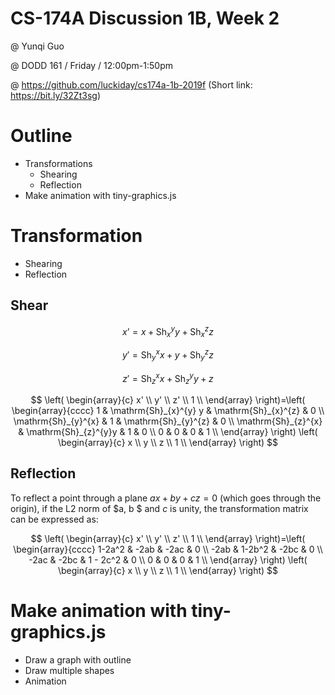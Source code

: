
# CS-174A Discussion 1B, Week 2

@ Yunqi Guo

@ DODD 161 / Friday / 12:00pm-1:50pm

@ https://github.com/luckiday/cs174a-1b-2019f   (Short link: https://bit.ly/32Zt3sg)

# Outline

- Transformations
  - Shearing
  - Reflection
- Make animation with tiny-graphics.js

# Transformation

- Shearing
- Reflection

## Shear

$$x’ = x + \mathrm{Sh}_{x}^{y} y + \mathrm{Sh}_{x}^{z} z$$

$$y' = \mathrm{Sh}_{y}^{x}x + y +\mathrm{Sh}_{y}^{z}z$$

$$z' = \mathrm{Sh}_{z}^{x}x + \mathrm{Sh}_{z}^{y}y + z$$

$$
\left(
\begin{array}{c}
 x' \\
 y' \\
 z' \\
 1 \\
\end{array}
\right)=\left(
\begin{array}{cccc}
 1 & \mathrm{Sh}_{x}^{y} y & \mathrm{Sh}_{x}^{z} & 0 \\
 \mathrm{Sh}_{y}^{x} & 1 & \mathrm{Sh}_{y}^{z} & 0 \\
 \mathrm{Sh}_{z}^{x} & \mathrm{Sh}_{z}^{y}y & 1 & 0 \\
 0 & 0 & 0 & 1 \\
\end{array}
\right) \left(
\begin{array}{c}
 x \\
 y \\
 z \\
 1 \\
\end{array}
\right)
$$

## Reflection
To reflect a point through a plane 
$ax + by + cz = 0$ 
(which goes through the origin), if the L2 norm of $a, b $ and $c$ is unity, the transformation matrix can be expressed as:


$$
\left(
\begin{array}{c}
 x' \\
 y' \\
 z' \\
 1 \\
\end{array}
\right)=\left(
\begin{array}{cccc}
 1-2a^2 & -2ab & -2ac & 0 \\
 -2ab & 1-2b^2 & -2bc & 0 \\
 -2ac & -2bc & 1 - 2c^2 & 0 \\
 0 & 0 & 0 & 1 \\
\end{array}
\right) \left(
\begin{array}{c}
 x \\
 y \\
 z \\
 1 \\
\end{array}
\right)
$$


# Make animation with tiny-graphics.js

- Draw a graph with outline
- Draw multiple shapes
- Animation
